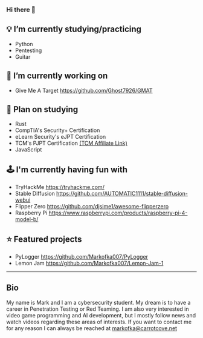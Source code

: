 ### Hi there 👋

## 💡 I’m currently studying/practicing
- Python
- Pentesting
- Guitar

## 🧠 I’m currently working on
- Give Me A Target https://github.com/Ghost7926/GMAT

## 🌱 Plan on studying
- Rust
- CompTIA's Security+ Certification
- eLearn Security's eJPT Certification
- TCM's PJPT Certification [(TCM Affiliate Link)](https://academy.tcm-sec.com/?affcode=770707_hn58qs9_)
- JavaScript

## 🕹 I'm currently having fun with
- TryHackMe https://tryhackme.com/
- Stable Diffusion https://github.com/AUTOMATIC1111/stable-diffusion-webui
- Flipper Zero https://github.com/djsime1/awesome-flipperzero
- Raspberry Pi https://www.raspberrypi.com/products/raspberry-pi-4-model-b/

## ⭐ Featured projects
- PyLogger https://github.com/Markofka007/PyLogger
- Lemon Jam https://github.com/Markofka007/Lemon-Jam-1

---

## Bio
My name is Mark and I am a cybersecurity student. My dream is to have a career in Penetration Testing or Red Teaming. I am also very interested in video game programming and AI development, but I mostly follow news and watch videos regarding these areas of interests. If you want to contact me for any reason I can always be reached at markofka@carrotcove.net
